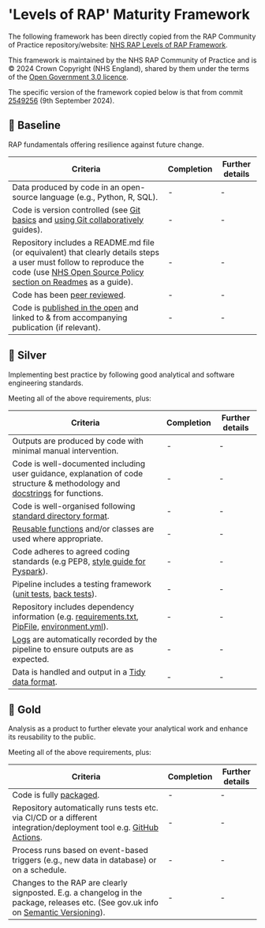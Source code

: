 # 'Levels of RAP' Maturity Framework

The following framework has been directly copied from the RAP Community of Practice repository/website: [NHS RAP Levels of RAP Framework](https://nhsdigital.github.io/rap-community-of-practice/introduction_to_RAP/levels_of_RAP/).

This framework is maintained by the NHS RAP Community of Practice and is © 2024 Crown Copyright (NHS England), shared by them under the terms of the [Open Government 3.0 licence](https://www.nationalarchives.gov.uk/doc/open-government-licence/version/3/).

The specific version of the framework copied below is that from commit [2549256](https://github.com/NHSDigital/rap-community-of-practice/commit/2549256498886d6d7ea4cdb736e2a2864c8bb461) (9th September 2024).

## 🥉 Baseline

RAP fundamentals offering resilience against future change.

| Criteria | Completion | Further details |
| - | - | - |
| Data produced by code in an open-source language (e.g., Python, R, SQL). | - | - |
| Code is version controlled (see [Git basics](https://nhsdigital.github.io/rap-community-of-practice/training_resources/git/introduction-to-git/) and [using Git collaboratively](https://nhsdigital.github.io/rap-community-of-practice/training_resources/git/using-git-collaboratively/) guides). | - | - |
| Repository includes a README.md file (or equivalent) that clearly details steps a user must follow to reproduce the code (use [NHS Open Source Policy section on Readmes](https://github.com/nhsx/open-source-policy/blob/main/open-source-policy.md#b-readmes) as a guide). | - | - |
| Code has been [peer reviewed](https://nhsdigital.github.io/rap-community-of-practice/implementing_RAP/workflow/code-review/). | - | - |
| Code is [published in the open](https://nhsdigital.github.io/rap-community-of-practice/implementing_RAP/publishing_code/how-to-publish-your-code-in-the-open/) and linked to & from accompanying publication (if relevant). | - | - |

## 🥈 Silver

Implementing best practice by following good analytical and software engineering standards.

Meeting all of the above requirements, plus:

| Criteria | Completion | Further details |
| - | - | - |
| Outputs are produced by code with minimal manual intervention. | - | - |
| Code is well-documented including user guidance, explanation of code structure & methodology and [docstrings](https://nhsdigital.github.io/rap-community-of-practice/training_resources/python/python-functions/#documentation) for functions. | - | - |
| Code is well-organised following [standard directory format](https://nhsdigital.github.io/rap-community-of-practice/training_resources/python/project-structure-and-packaging/). | - | - |
| [Reusable functions](https://nhsdigital.github.io/rap-community-of-practice/training_resources/python/python-functions/) and/or classes are used where appropriate. | - | - |
| Code adheres to agreed coding standards (e.g PEP8, [style guide for Pyspark](https://nhsdigital.github.io/rap-community-of-practice/training_resources/pyspark/pyspark-style-guide/)). | - | - |
| Pipeline includes a testing framework ([unit tests](https://nhsdigital.github.io/rap-community-of-practice/training_resources/python/unit-testing/), [back tests](https://nhsdigital.github.io/rap-community-of-practice/training_resources/python/backtesting/)). | - | - |
| Repository includes dependency information (e.g. [requirements.txt](https://pip.pypa.io/en/stable/user_guide/#requirements-files), [PipFile](https://github.com/pypa/pipfile/blob/main/README.rst), [environment.yml](https://nhsdigital.github.io/rap-community-of-practice/training_resources/python/virtual-environments/conda/)). | - | - |
| [Logs](https://nhsdigital.github.io/rap-community-of-practice/training_resources/python/logging-and-error-handling/) are automatically recorded by the pipeline to ensure outputs are as expected. | - | - |
| Data is handled and output in a [Tidy data format](https://medium.com/@kimrodrikwa/untidy-data-a90b6e3ebe4c). | - | - |

## 🥇 Gold 

Analysis as a product to further elevate your analytical work and enhance its reusability to the public.

Meeting all of the above requirements, plus:

| Criteria | Completion | Further details |
| - | - | - |
| Code is fully [packaged](https://packaging.python.org/en/latest/). | - | - |
| Repository automatically runs tests etc. via CI/CD or a different integration/deployment tool e.g. [GitHub Actions](https://docs.github.com/en/actions). | - | - |
| Process runs based on event-based triggers (e.g., new data in database) or on a schedule. | - | - |
| Changes to the RAP are clearly signposted. E.g. a changelog in the package, releases etc. (See gov.uk info on [Semantic Versioning](https://github.com/alphagov/govuk-frontend/blob/main/docs/contributing/versioning.md)). | - | - |